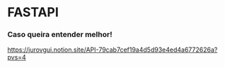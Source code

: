 # FASTAPI

### Caso queira entender melhor!

https://jurovgui.notion.site/API-79cab7cef19a4d5d93e4ed4a6772626a?pvs=4
